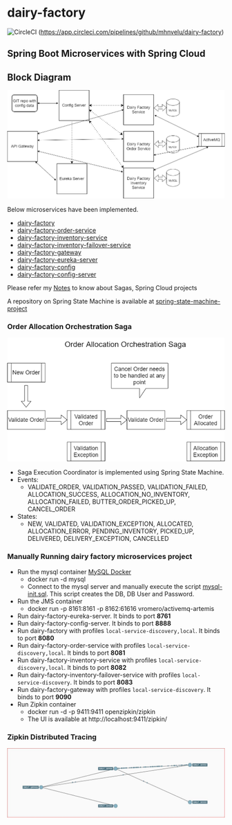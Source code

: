 # dairy-factory
![CircleCI](https://circleci.com/gh/mhnvelu/dairy-factory.svg?style=svg) (https://app.circleci.com/pipelines/github/mhnvelu/dairy-factory)

Spring Boot Microservices with Spring Cloud
----------
## Block Diagram
![Block-Diagram](images/Block-Diagram.png)


Below microservices have been implemented.

- [dairy-factory](https://github.com/mhnvelu/dairy-factory)
- [dairy-factory-order-service](https://github.com/mhnvelu/dairy-factory-order-service)
- [dairy-factory-inventory-service](https://github.com/mhnvelu/dairy-factory-inventory-service)
- [dairy-factory-inventory-failover-service](https://github.com/mhnvelu/dairy-factory-inventory-failover-service)
- [dairy-factory-gateway](https://github.com/mhnvelu/dairy-factory-gateway)
- [dairy-factory-eureka-server](https://github.com/mhnvelu/dairy-factory-eureka-server)
- [dairy-factory-config](https://github.com/mhnvelu/dairy-factory-config)
- [dairy-factory-config-server](https://github.com/mhnvelu/dairy-factory-config-server)

Please refer my [Notes](NOTES.md) to know about Sagas, Spring Cloud projects

A repository on Spring State Machine is available at [spring-state-machine-project](https://github.com/mhnvelu/spring-state-machine-project)

### Order Allocation Orchestration Saga
![Order Allocation Orchestration Saga](images/Order-Allocation-Orchestration-Saga.png)

- Saga Execution Coordinator is implemented using Spring State Machine.
- Events:
  - VALIDATE_ORDER, VALIDATION_PASSED, VALIDATION_FAILED, ALLOCATION_SUCCESS, 
  ALLOCATION_NO_INVENTORY, ALLOCATION_FAILED, BUTTER_ORDER_PICKED_UP, CANCEL_ORDER
- States:
  - NEW, VALIDATED, VALIDATION_EXCEPTION, ALLOCATED, ALLOCATION_ERROR, PENDING_INVENTORY, 
  PICKED_UP, DELIVERED, DELIVERY_EXCEPTION, CANCELLED

### Manually Running dairy factory microservices project
- Run the mysql container  [MySQL Docker](https://hub.docker.com/_/mysql)
  - docker run -d mysql
  - Connect to the mysql server and manually execute the script [mysql-init.sql](src/main/resources/scripts/mysql-init.sql). 
    This script creates the DB, DB User and Password.
- Run the JMS container
  - docker run -p 8161:8161 -p 8162:61616 vromero/activemq-artemis
- Run dairy-factory-eureka-server. It binds to port **8761**
- Run dairy-factory-config-server. It binds to port **8888**
- Run dairy-factory with profiles ``local-service-discovery,local``. It binds to port **8080**
- Run dairy-factory-order-service with profiles ``local-service-discovery,local``. It binds to port **8081**
- Run dairy-factory-inventory-service with profiles ``local-service-discovery,local``. It binds to port **8082**
- Run dairy-factory-inventory-failover-service with profiles ``local-service-discovery``. It binds to port **8083**
- Run dairy-factory-gateway with profiles ``local-service-discovery``. It binds to port **9090**
- Run Zipkin container
  - docker run -d -p 9411:9411 openzipkin/zipkin
  - The UI is available at http://localhost:9411/zipkin/

### Zipkin Distributed Tracing
![zipkin-tracing-report](images/zipkin-tracing-report.JPG)